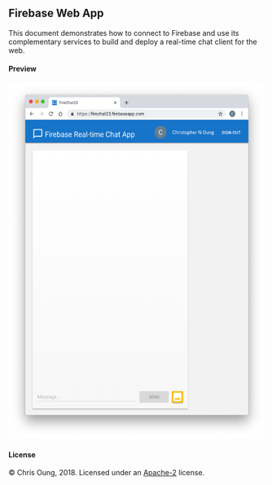 Firebase Web App
---------------------------
This document demonstrates how to connect to Firebase and use its complementary services to build and deploy a real-time chat client for the web. 

#### Preview

[<img src="public/images/screenshot.png" height="700" width="520">](https://firechat23.firebaseapp.com)

#### License 

© Chris Oung, 2018. Licensed under an [Apache-2](https://github.com/chrisoung/firebase-web/blob/master/LICENSE) license.

